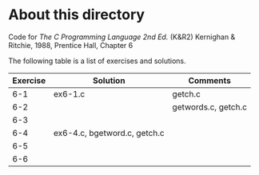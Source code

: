 # About this directory 
Code for _The C Programming Language 2nd Ed._ (K&R2) Kernighan & Ritchie, 1988, Prentice Hall, Chapter 6

The following table is a list of exercises and solutions.

|Exercise|Solution|Comments|
|--------|--------|--------|
|6-1 	 | ex6-1.c|getch.c|
|6-2  	 |      |getwords.c, getch.c|
|6-3    |      ||
|6-4    | ex6-4.c, bgetword.c, getch.c ||
|6-5    |     ||
|6-6    |     ||
